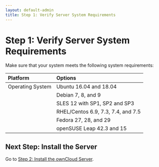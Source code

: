 ```yaml
---
layout: default-admin
title: Step 1: Verify Server System Requirements
---
```


# Step 1: Verify Server System Requirements
Make sure that your system meets the following system requirements:

| Platform         | Options                            |
|:-----------------|:-----------------------------------|
| Operating System | Ubuntu 16.04 and 18.04             |
|                  | Debian 7, 8, and 9                 |
|                  | SLES 12 with SP1, SP2 and SP3      |
|                  | RHEL/Centos 6.9, 7.3, 7.4, and 7.5 |
|                  | Fedora 27, 28, and 29              |
|                  | openSUSE Leap 42.3 and 15          |

## Next Step: Install the Server
Go to [Step 2: Install the ownCloud Server](./qs_admins_install.html).
